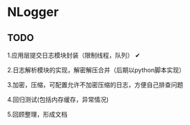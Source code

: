# NLogger
## TODO
1.应用层提交日志模块封装（限制线程，队列） ✔

2.日志解析模块的实现，解密解压合并（后期以python脚本实现）

3.加密，压缩，可配置允许不加密压缩的日志，方便自己排查问题

4.回归测试(包括内存缓存，异常情况)

5.回顾整理，形成文档


